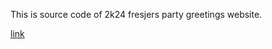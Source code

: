 
This is source code of 2k24 fresjers party greetings website.
<br>

[link](https://soymadip.github.io/for-juniors)
